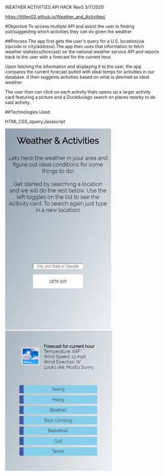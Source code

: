 WEATHER ACTIVITIES API HACK Rev3 3/7/2020

https://ttilley02.github.io/Weather_and_Activities/

#Objective
To access multiple API and assist the user in finding out/suggesting which activities they can do given the weather


##Process
The app first gets the user's query for a U.S. location(via zipcode or city/address).The app then uses that information to fetch weather statistics(forecast) on the national weather service API and reports back to the user with a forecast for the current hour.

Upon fetching the information and displaying it to the user, the app compares the current forecast pulled with ideal temps for activities in our database.
It then suggests activities based on what is deemed as ideal weather.

The user then can click on each activity thats opens up a larger activity card featuring a picture and
a Duckduckgo search on places nearby to do said activity.

##Technologies Used

HTML,CSS,Jquery,Javascript

![](img/screenshot1.JPG) 
![](img/screenshot2.JPG)
